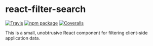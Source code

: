# react-filter-search

[![Travis][build-badge]][build]
[![npm package][npm-badge]][npm]
[![Coveralls][coveralls-badge]][coveralls]

This is a small, unobtrusive React component for filtering client-side application data.

[build-badge]: https://img.shields.io/travis/joehdodd/react-filter-search/master.png?style=flat-square
[build]: https://travis-ci.org/joehdodd/react-filter-search

[npm-badge]: https://img.shields.io/npm/v/react-filter-search.png?style=flat-square
[npm]: https://www.npmjs.org/package/react-filter-search

[coveralls-badge]: https://img.shields.io/coveralls/joehdodd/react-filter-search/master.png?style=flat-square
[coveralls]: https://coveralls.io/github/joehdodd/react-filter-search
